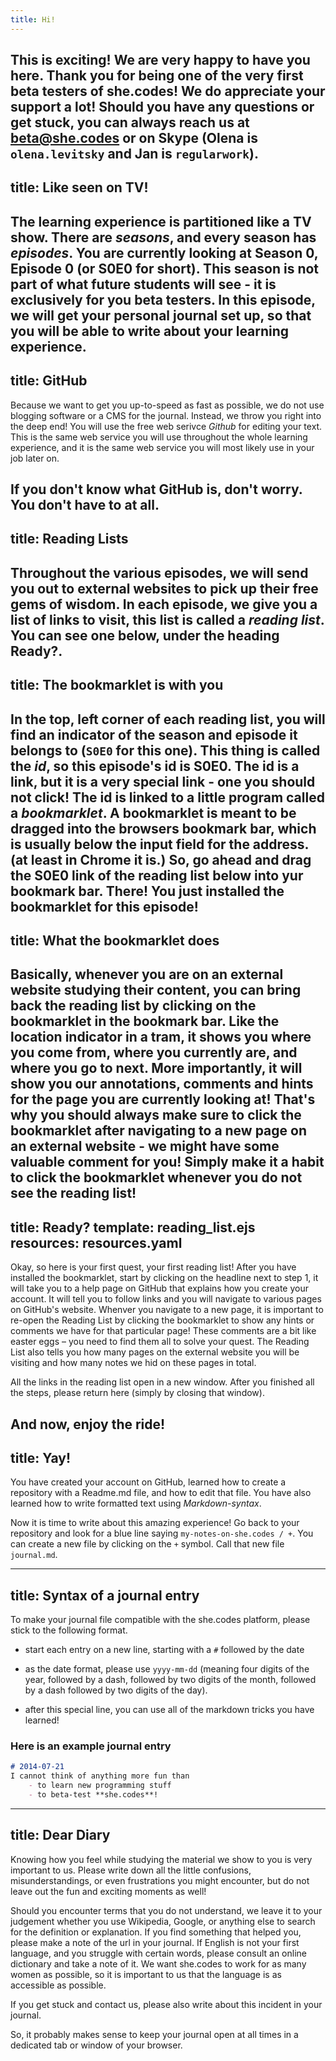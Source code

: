 ```yaml
---
title: Hi!
---
```

This is exciting! We are very happy to have you here. Thank you for being one of the very first beta testers of she.codes! We do appreciate your support a lot!
Should you have any questions or get stuck, you can always reach us at [beta@she.codes](mailto:beta@she.codes) or on Skype (Olena is `olena.levitsky` and Jan is `regularwork`).
---
title: Like seen on TV!
---
The learning experience is partitioned like a TV show. There are _seasons_, and every season has _episodes_. You are currently looking at Season 0, Episode 0 (or S0E0 for short).
This season is not part of what future students will see - it is exclusively for you beta testers.
In this episode, we will get your personal journal set up, so that you will be able to write about your learning experience.
---
title: GitHub
---
Because we want to get you up-to-speed as fast as possible, we do not use blogging software or a CMS for the journal.
Instead, we throw you right into the deep end! You will use the free web serivce _Github_ for editing your text. This is the same web service you will use throughout
the whole learning experience, and it is the same web service you will most likely use in your job later on.

If you don't know what GitHub is, don't worry. You don't have to at all.
---
title: Reading Lists
---
Throughout the various episodes, we will send you out to external websites to pick up their free gems of wisdom.
In each episode, we give you a list of links to visit, this list is called a _reading list_. You can see one below, under the heading **Ready?**.
---
title: The bookmarklet is with you
---
In the top, left corner of each reading list, you will find an indicator of the season and episode it belongs to (`S0E0` for this one).
This thing is called the _id_, so this episode's id is S0E0. The id is a link, but it is a very special link - one you should not click!
The id is linked to a little program called a _bookmarklet_. A bookmarklet is meant to be dragged into the browsers bookmark bar, which is usually below the input field for the address.
(at least in Chrome it is.)
So, go ahead and drag the S0E0 link of the reading list below into yur bookmark bar.
There! You just installed the bookmarklet for this episode!
---
title: What the bookmarklet does
---
Basically, whenever you are on an external website studying their content, you can bring back the reading list by clicking on the bookmarklet in the bookmark bar.
Like the location indicator in a tram, it shows you where you come from, where you currently are, and where you go to next. More importantly,
it will show you our annotations, comments and hints for the page you are currently looking at!
That's why you should always make sure to click the bookmarklet after navigating to a new page on an external website - we might have some valuable comment for you!
Simply make it a habit to click the bookmarklet whenever you do not see the reading list!
---
title: Ready?
template: reading_list.ejs
resources: resources.yaml
---
Okay, so here is your first quest, your first reading list!
After you have installed the bookmarklet, start by clicking on the headline next to step 1, it will take you to a help page on GitHub that explains how you create your account. It will tell you to follow links and you will navigate to various pages on GitHub's website.
Whenver you navigate to a new page, it is important to re-open the Reading List by clicking the bookmarklet to show any hints or comments we have for that particular page! These comments are a bit like easter eggs – you need to find them all to solve your quest. The Reading List also tells you how many pages on the external website you will be visiting and how many notes we hid on these pages in total.

All the links in the reading list open in a new window.
After you finished all the steps, please return here (simply by closing that window).


And now, enjoy the ride!
---
title: Yay!
---
You have created your account on GitHub, learned how to create a repository with a Readme.md file, and how to edit that file.
You have also learned how to write formatted text using *Markdown-syntax*.

Now it is time to write about this amazing experience! Go back to your repository and look for a blue line saying `my-notes-on-she.codes / +`. You can create a new file by clicking on the `+` symbol. Call that new file `journal.md`.

---
title: Syntax of a journal entry
---
To make your journal file compatible with the she.codes platform, please stick to the following format.

- start each entry on a new line, starting with a `#` followed by the date

- as the date format, please use `yyyy-mm-dd` (meaning four digits of the year, followed by a dash, followed by two digits of the month, followed by a dash followed by two digits of the day).

- after this special line, you can use all of the markdown tricks you have learned!

### Here is an example journal entry
``` markdown
# 2014-07-21
I cannot think of anything more fun than 
    - to learn new programming stuff
    - to beta-test **she.codes**!
```

---
title: Dear Diary
---
Knowing how you feel while studying the material we
show to you is very important to us. Please write down all the little confusions, misunderstandings, or even frustrations you might encounter, but do not leave out the fun and exciting moments as well!

Should you encounter terms that you do not understand, we leave it to your judgement whether you use Wikipedia, Google, or anything else to search for the definition or explanation. If you find something that helped you, please make a note of the url in your journal.
If English is not your first language, and you struggle with certain words, please consult an online dictionary and take a note of it. We want she.codes to work for as many women as possible, so it is important to us that the language is as accessible as possible.

If you get stuck and contact us, please also write about this incident in your journal.

So, it probably makes sense to keep your journal open at all times in a dedicated tab or window of your browser.

